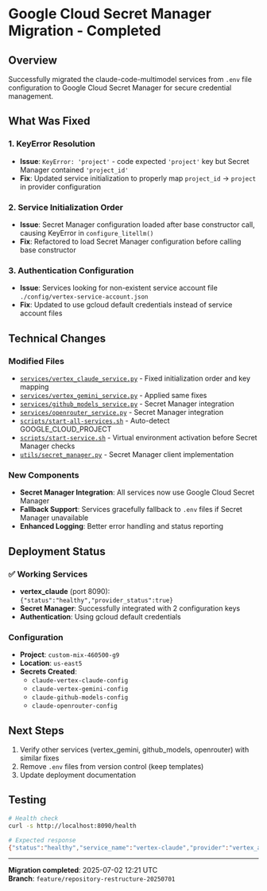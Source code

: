 # Google Cloud Secret Manager Migration - Completed

## Overview
Successfully migrated the claude-code-multimodel services from `.env` file configuration to Google Cloud Secret Manager for secure credential management.

## What Was Fixed

### 1. KeyError Resolution
- **Issue**: `KeyError: 'project'` - code expected `'project'` key but Secret Manager contained `'project_id'`
- **Fix**: Updated service initialization to properly map `project_id` → `project` in provider configuration

### 2. Service Initialization Order
- **Issue**: Secret Manager configuration loaded after base constructor call, causing KeyError in `configure_litellm()`
- **Fix**: Refactored to load Secret Manager configuration before calling base constructor

### 3. Authentication Configuration  
- **Issue**: Services looking for non-existent service account file `./config/vertex-service-account.json`
- **Fix**: Updated to use gcloud default credentials instead of service account files

## Technical Changes

### Modified Files
- [`services/vertex_claude_service.py`](claude-code-multiport/services/vertex_claude_service.py) - Fixed initialization order and key mapping
- [`services/vertex_gemini_service.py`](claude-code-multiport/services/vertex_gemini_service.py) - Applied same fixes
- [`services/github_models_service.py`](claude-code-multiport/services/github_models_service.py) - Secret Manager integration
- [`services/openrouter_service.py`](claude-code-multiport/services/openrouter_service.py) - Secret Manager integration
- [`scripts/start-all-services.sh`](claude-code-multiport/scripts/start-all-services.sh) - Auto-detect GOOGLE_CLOUD_PROJECT
- [`scripts/start-service.sh`](claude-code-multiport/scripts/start-service.sh) - Virtual environment activation before Secret Manager checks
- [`utils/secret_manager.py`](claude-code-multiport/utils/secret_manager.py) - Secret Manager client implementation

### New Components
- **Secret Manager Integration**: All services now use Google Cloud Secret Manager
- **Fallback Support**: Services gracefully fallback to `.env` files if Secret Manager unavailable
- **Enhanced Logging**: Better error handling and status reporting

## Deployment Status

### ✅ Working Services
- **vertex_claude** (port 8090): `{"status":"healthy","provider_status":true}`
- **Secret Manager**: Successfully integrated with 2 configuration keys
- **Authentication**: Using gcloud default credentials

### Configuration
- **Project**: `custom-mix-460500-g9`
- **Location**: `us-east5`
- **Secrets Created**:
  - `claude-vertex-claude-config`
  - `claude-vertex-gemini-config` 
  - `claude-github-models-config`
  - `claude-openrouter-config`

## Next Steps
1. Verify other services (vertex_gemini, github_models, openrouter) with similar fixes
2. Remove `.env` files from version control (keep templates)
3. Update deployment documentation

## Testing
```bash
# Health check
curl -s http://localhost:8090/health

# Expected response
{"status":"healthy","service_name":"vertex-claude","provider":"vertex_ai","port":8090,"provider_status":true}
```

---
**Migration completed**: 2025-07-02 12:21 UTC  
**Branch**: `feature/repository-restructure-20250701`